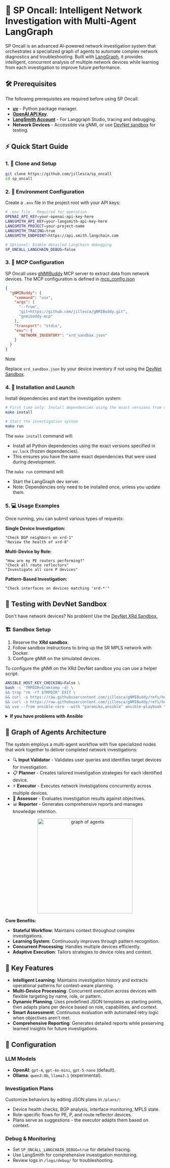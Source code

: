 # 🚀 SP Oncall: Intelligent Network Investigation with Multi-Agent LangGraph

SP Oncall is an advanced AI-powered network investigation system that orchestrates a specialized graph of agents to automate complex network diagnostics and troubleshooting. Built with [LangGraph](https://github.com/langchain-ai/langgraph), it provides intelligent, concurrent analysis of multiple network devices while learning from each investigation to improve future performance.

## 🛠️ Prerequisites

The following prerequisites are required before using SP Oncall:

- **[uv](https://docs.astral.sh/uv/#installation)** - Python package manager.
- **[OpenAI API Key](https://platform.openai.com/)**.
- **[LangSmith Account](https://smith.langchain.com/)** - For Langgraph Studio, tracing and debugging.
- **Network Devices** - Accessible via gNMI, or use [DevNet sandbox](https://devnetsandbox.cisco.com/DevNet/) for testing.

## ⚡️ Quick Start Guide

### 1. 📁 Clone and Setup

```bash
git clone https://github.com/jillesca/sp_oncall
cd sp_oncall
```

### 2. 🔐 Environment Configuration

Create a `.env` file in the project root with your API keys:

```bash
# .env file - Required for operation
OPENAI_API_KEY=your-openai-api-key-here
LANGSMITH_API_KEY=your-langsmith-api-key-here
LANGSMITH_PROJECT=your-project-name
LANGSMITH_TRACING=true
LANGSMITH_ENDPOINT=https://api.smith.langchain.com

# Optional: Enable detailed LangChain debugging
SP_ONCALL_LANGCHAIN_DEBUG=false
```

### 3. 🔌 MCP Configuration

SP Oncall uses [gNMIBuddy](https://github.com/jillesca/gNMIBuddy) MCP server to extract data from network devices. The MCP configuration is defined in [mcp_config.json](mcp_config.json)

```json
{
  "gNMIBuddy": {
    "command": "uvx",
    "args": [
      "--from",
      "git+https://github.com/jillesca/gNMIBuddy.git",
      "gnmibuddy-mcp"
    ],
    "transport": "stdio",
    "env": {
      "NETWORK_INVENTORY": "xrd_sandbox.json"
    }
  }
}
```

> [!NOTE]
> Replace `xrd_sandbox.json` by your device inventory if not using the [DevNet Sandbox](https://devnetsandbox.cisco.com/DevNet/).

### 4. 🚀 Installation and Launch

Install dependencies and start the investigation system:

```bash
# First time only: Install dependencies using the exact versions from uv.lock
make install

# Start the investigation system
make run
```

The `make install` command will:

- Install all Python dependencies using the exact versions specified in `uv.lock` (frozen dependencies).
- This ensures you have the same exact dependencies that were used during development.

The `make run` command will:

- Start the LangGraph dev server.
- Note: Dependencies only need to be installed once, unless you update them.

### 5. 💻 Usage Examples

Once running, you can submit various types of requests:

**Single Device Investigation:**

```text
"Check BGP neighbors on xrd-1"
"Review the health of xrd-8"
```

**Multi-Device by Role:**

```text
"How are my PE routers performing?"
"Check all route reflectors"
"Investigate all core P devices"
```

**Pattern-Based Investigation:**

```text
"Check interfaces on devices matching 'xrd-*'"
```

## 🧪 Testing with DevNet Sandbox

Don't have network devices? No problem! Use the [DevNet XRd Sandbox.](https://devnetsandbox.cisco.com/DevNet/)

### 🏗️ Sandbox Setup

1. Reserve the **XRd sandbox**.
2. Follow sandbox instructions to bring up the SR MPLS network with Docker.
3. Configure gNMI on the simulated devices.

To configure the gNMI on the XRd DevNet sandbox you can use a helper script:

```bash
ANSIBLE_HOST_KEY_CHECKING=False \
bash -c 'TMPDIR=$(mktemp -d) \
&& trap "rm -rf $TMPDIR" EXIT \
&& curl -s https://raw.githubusercontent.com/jillesca/gNMIBuddy/refs/heads/main/ansible-helper/xrd_apply_config.yaml > "$TMPDIR/playbook.yaml" \
&& curl -s https://raw.githubusercontent.com/jillesca/gNMIBuddy/refs/heads/main/ansible-helper/hosts > "$TMPDIR/hosts" \
&& uvx --from ansible-core --with "paramiko,ansible" ansible-playbook "$TMPDIR/playbook.yaml" -i "$TMPDIR/hosts"'
```

<details>
<summary><strong>If you have problems with Ansible</strong></summary>

Enable manually gNMI. Apply this configuration to all XRd devices:

```bash
grpc
 port 57777
 no-tls
```

Don't forget to `commit` your changes to XRd.

</details>

## 🤖 Graph of Agents Architecture

The system employs a multi-agent workflow with five specialized nodes that work together to deliver completed network investigations:

- 🔍 **Input Validator** - Validates user queries and identifies target devices for investigation.
- 📋 **Planner** - Creates tailored investigation strategies for each identified device.
- ⚡ **Executor** - Executes network investigations concurrently across multiple devices.
- 🎯 **Assessor** - Evaluates investigation results against objectives.
- 📊 **Reporter** - Generates comprehensive reports and manages knowledge retention.

<p align="center">
  <img src="img/graph.png" alt="graph of agents" style="width: 300px; height: auto; display: block; margin: 0 auto;" />
</p>

**Core Benefits:**

- **Stateful Workflow**: Maintains context throughout complex investigations.
- **Learning System**: Continuously improves through pattern recognition.
- **Concurrent Processing**: Handles multiple devices efficiently.
- **Adaptive Execution**: Tailors strategies to device roles and context.

## 🎯 Key Features

- **Intelligent Learning**: Maintains investigation history and extracts operational patterns for context-aware planning.
- **Multi-Device Processing**: Concurrent execution across devices with flexible targeting by name, role, or pattern.
- **Dynamic Planning**: Uses predefined JSON templates as starting points, then adapts plans per device based on role, capabilities, and context.
- **Smart Assessment**: Continuous evaluation with automated retry logic when objectives aren't met.
- **Comprehensive Reporting**: Generates detailed reports while preserving learned insights for future investigations.

## 🔧 Configuration

### LLM Models

- **OpenAI**: `gpt-4`, `gpt-4o-mini`, `gpt-5-nano` (default).
- **Ollama**: `qwen3:8b`, `llama3.1` (experimental).

### Investigation Plans

Customize behaviors by editing JSON plans in `/plans/`:

- Device health checks, BGP analysis, interface monitoring, MPLS state.
- Role-specific flows for PE, P, and route reflector devices.
- Plans serve as suggestions - the executor adapts them based on context.

### Debug & Monitoring

- Set `SP_ONCALL_LANGCHAIN_DEBUG=true` for detailed tracing.
- Use LangSmith for comprehensive investigation monitoring.
- Review logs in `/logs/debug/` for troubleshooting.
